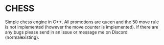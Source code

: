 # CHESS
Simple chess engine in C++. All promotions are queen and the 50 move rule is not implemented (however the move counter is implemented). If there are any bugs please send in an issue or message me on Discord (normalexisting).
